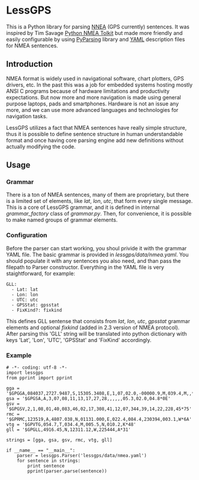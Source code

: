 LessGPS
=======

This is a Python library for parsing [NNEA][1] (GPS currently) sentences. It was inspired 
by Tim Savage [Python NMEA Tolkit][2] but made more friendly and easily configurable by using
[PyParsing][3] library and [YAML][4] description files for NMEA sentences.

Introduction
------------

NMEA format is widely used in navigational software, chart plotters, GPS drivers, etc.
In the past this was a job for embedded systems hosting mostly ANSI C programs because
of hardware limitations and productivity expectations. But now more and more navigation
is made using general purpose laptops, pads and smartphones. Hardware is not an issue 
any more, and we can use more advanced languages and technologies for navigation tasks.

LessGPS utilizes a fact that NMEA sentences have really simple structure,
thus it is possible to define sentence structure in human understandable
format and once having core parsing engine add new definitions without
actually modifying the code.

Usage
-----

### Grammar ###

There is a ton of NMEA sentences, many of them are proprietary, but there is a limited
set of elements, like *lat*, *lon*, *utc*, that form every single message. This is a
core of LessGPS grammar, and it is defined in internal *grammar_factory* class of
*grammar.py*. Then, for convenience, it is possible to make named groups of grammar
elements.

### Configuration ###

Before the parser can start working, you shoul privide it with the grammar YAML file.
The basic grammar is provided in *lessgps/data/nmea.yaml*. You should populate it 
with any sentences you also need, and than pass the filepath to Parser constructor.
Everything in the YAML file is very staightforward, for example:

    GLL:
      - Lat: lat
      - Lon: lon
      - UTC: utc
      - GPSStat: gpsstat
      - FixKind?: fixkind

This defines GLL sentense that consists from *lat*, *lon*, *utc*, *gpsstat* grammar elements
and optional *fixkind* (added in 2.3 version of NMEA protocol). After parsing this 'GLL'
string will be translated into python dictionary with keys 'Lat', 'Lon', 'UTC',
'GPSStat' and 'FixKind' accordingly.

### Example ###

    # -*- coding: utf-8 -*-
    import lessgps
    from pprint import pprint

    gga = '$GPGGA,084037,2727.9487,S,15305.3408,E,1,07,02.0,-00000.9,M,039.4,M,,*77'
    gsa = '$GPGSA,A,3,07,08,11,13,17,27,28,,,,,,05.3,02.0,04.8*0E'
    gsv = '$GPGSV,2,1,08,01,40,083,46,02,17,308,41,12,07,344,39,14,22,228,45*75'
    rmc = '$GPRMC,123519,A,4807.038,N,01131.000,E,022.4,084.4,230394,003.1,W*6A'
    vtg = '$GPVTG,054.7,T,034.4,M,005.5,N,010.2,K*48'
    gll = '$GPGLL,4916.45,N,12311.12,W,225444,A*31'

    strings = [gga, gsa, gsv, rmc, vtg, gll]

    if __name__ == "__main__":
        parser = lessgps.Parser('lessgps/data/nmea.yaml')
        for sentence in strings:
            print sentence
            pprint(parser.parse(sentence))

[1]: http://en.wikipedia.org/wiki/NMEA_0183     "NMEA Protocol"
[2]: http://code.google.com/p/python-gpsd       "Python NMEA Tolkit"
[3]: http://pyparsing.wikispaces.com            "PyParsing"
[4]: http://www.yaml.org                        "YAML"

